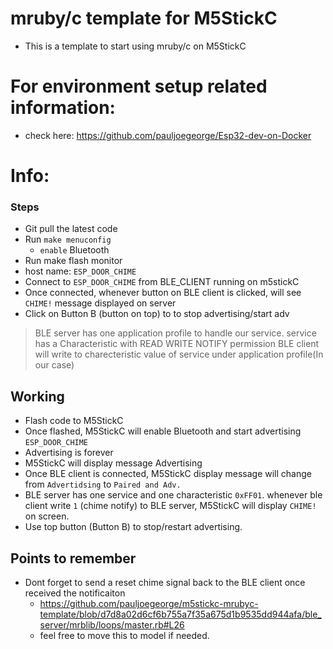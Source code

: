 # mruby/c template for M5StickC
 - This  is a template to start using mruby/c on M5StickC

# For environment setup related information:
  - check here: https://github.com/pauljoegeorge/Esp32-dev-on-Docker


# Info:
### Steps
  - Git pull the latest code
  - Run `make menuconfig`
    - `enable` Bluetooth
 - Run make flash monitor
 - host name: `ESP_DOOR_CHIME`
 - Connect to `ESP_DOOR_CHIME` from BLE_CLIENT running on m5stickC
 - Once connected, whenever button on BLE client is clicked, will see `CHIME!` message displayed on server
 - Click on Button B (button on top) to to stop advertising/start adv
 
 > BLE server has one application profile to handle our service. service has a Characteristic with READ WRITE NOTIFY permission
 > BLE client will write to charecteristic value of service under application profile(In our case)
 


## Working
- Flash code to M5StickC
- Once flashed, M5StickC will enable Bluetooth and start advertising `ESP_DOOR_CHIME`
- Advertising is forever
- M5StickC will display message Advertising
- Once BLE client is connected, M5StickC display message will change from `Advertidsing` to `Paired and Adv.`
- BLE server has one service and one characteristic `0xFF01`. whenever ble client write `1` (chime notify) to BLE server,  M5StickC will display `CHIME!` on screen. 
- Use top button (Button B) to stop/restart advertising.


## Points to remember
- Dont forget to send a reset chime signal back to the BLE client once received the notificaiton
  - https://github.com/pauljoegeorge/m5stickc-mrubyc-template/blob/d7d8a02d6cf6b755a7f35a675d1b9535dd944afa/ble_server/mrblib/loops/master.rb#L26
  - feel free to move this to model if needed. 
  
